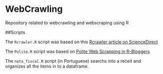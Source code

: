 # WebCrawling
Repository related to webcrawling and webscraping using R

##Scripts


The ```Rcrawler.R``` script was based on this [Rcrawler article on ScienceDirect](https://www.sciencedirect.com/science/article/pii/S2352711017300110 "Rcrawler article on ScienceDirect")


The ```Polite.R``` script was based on 
[Polite Web Scrapping in R-Bloggers](https://www.r-bloggers.com/intro-to-polite-web-scraping-of-soccer-data-with-r/ "Polite Web Scrapping in R-Bloggers")

The ```nota_fiscal.R``` script (in Portuguese) searchs into a receit and organizes all the items in to a dataframe.